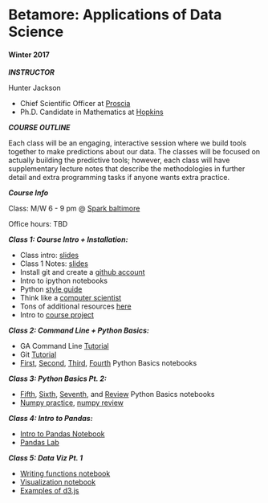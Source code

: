 # Betamore: Applications of Data Science
#### Winter 2017

***INSTRUCTOR***

Hunter Jackson

*	Chief Scientific Officer at [Proscia](https://www.proscia.com)
*	Ph.D. Candidate in Mathematics at [Hopkins](https://www.math.jhu.edu)

***COURSE OUTLINE***

Each class will be an engaging, interactive session where we build tools together to make predictions about our data. The classes will be focused on actually building the predictive tools; however, each class will have supplementary lecture notes that describe the methodologies in further detail and extra programming tasks if anyone wants extra practice.


***Course Info***

Class: M/W 6 - 9 pm @ [Spark baltimore](http://spark-bmore.com/)

Office hours: TBD



***Class 1: Course Intro + Installation:***


*	Class intro: [slides](https://github.com/betamore/datasciencew17/blob/master/slides/DS_courseintro.pdf)
*	Class 1 Notes: [slides](https://github.com/betamore/datasciencew17/blob/master/slides/DS_lecture1.pdf)
* 	Install git and create a [github account](https://github.com)
* 	Intro to ipython notebooks
* 	Python [style guide](https://www.python.org/dev/peps/pep-0008/)
* 	Think like a [computer scientist](http://interactivepython.org/runestone/static/thinkcspy/toc.html#t-o-c)
* 	Tons of additional resources [here](https://github.com/betamore/datasciencew17/blob/master/notes/additional_resources.md)
* 	Intro to [course project](https://github.com/betamore/datasciencew17/blob/master/notes/course_project.md)


***Class 2: Command Line + Python Basics:***

*	GA Command Line [Tutorial](http://generalassembly.github.io/prework/cl/#/)
*	Git [Tutorial](https://try.github.io/levels/1/challenges/1)
*	[First](https://github.com/betamore/datasciencew17/blob/master/notebooks/01.ipynb), [Second](https://github.com/betamore/datasciencew17/blob/master/notebooks/02.ipynb), [Third](https://github.com/betamore/datasciencew17/blob/master/notebooks/03.ipynb), [Fourth](https://github.com/betamore/datasciencew17/blob/master/notebooks/04.ipynb) Python Basics notebooks


***Class 3: Python Basics Pt. 2:***

*	[Fifth](https://github.com/betamore/datasciencew17/blob/master/notebooks/05.ipynb), [Sixth](https://github.com/betamore/datasciencew17/blob/master/notebooks/06.ipynb), [Seventh](https://github.com/betamore/datasciencew17/blob/master/notebooks/07.ipynb), and [Review](https://github.com/betamore/datasciencew17/blob/master/notebooks/python-basics.ipynb) Python Basics notebooks
*	[Numpy practice](https://github.com/betamore/datasciencew17/blob/master/notebooks/np-practice.ipynb), [numpy review](https://github.com/betamore/datasciencew17/blob/master/notebooks/numpy-review.ipynb)


***Class 4: Intro to Pandas:***

*	[Intro to Pandas Notebook](https://github.com/betamore/datasciencew17/blob/master/notebooks/02-pandas.ipynb)
*	[Pandas Lab](https://github.com/betamore/datasciencew17/blob/master/notebooks/02_pandas_lab.ipynb)

***Class 5: Data Viz Pt. 1***

* [Writing functions notebook](https://github.com/betamore/datasciencew17/blob/master/notebooks/02_practice_exercises.ipynb)
* [Visualization notebook](https://github.com/betamore/datasciencew17/blob/master/notebooks/03-visualisation.ipynb)
* [Examples of d3.js](https://github.com/d3/d3/wiki/Gallery)





